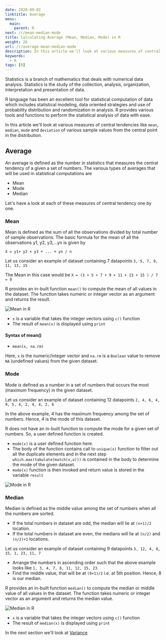 ```yaml
---
date: 2020-09-02
linktitle: Average
menu:
  main:
    parent: R
next: /r/mean-median-mode
title: Calculating Average (Mean, Median, Mode) in R
weight: 26
url: /r/average-mean-median-mode
description: In this article we'll look at various measures of central tendencies like mean, median, mode and deviation of various sample values from the central point in the distribution.
keywords:
  - R
tags: [R]  
---
```

Statistics is a branch of mathematics that deals with numerical data analysis. Statistics is the study of the collection, analysis, organization, interpretation and presentation of data.

R language has been an excellent tool for statistical computation of data which includes statistical modeling, data oriented strategies and use of probability distribution and randomization in analysis. R provides various tools and functions to perform the statistical analysis of data with ease.

In this article we'll look at various measures of central tendencies like `mean`, `median`, `mode` and `deviation` of various sample values from the central point in the distribution.

## Average
An average is defined as the number in statistics that measures the central tendency of a given a set of numbers. The various types of averages that will be used in statistical computations are

- Mean
- Mode
- Median

Let's have a look at each of these measures of central tendency one by one.

### Mean
Mean is defined as the sum of all the observations divided by total number of sample observations. The basic formula for the mean of all the observations y1, y2, y3,…yn is given by 

`X = y1+ y2 + y3 + ... + yn / n`

Let us consider an example of dataset containing 7 datapoints `3, 5, 7, 9, 11, 13, 15`

The Mean in this case would be `X = (3 + 5 + 7 + 9 + 11 + 13 + 15 ) / 7 = 9`

R provides an in-built function `mean()` to compute the mean of all values in the dataset. The function  takes numeric or integer vector as an argument and returns the result.

![Mean in R](/images/R/R-mean.png "Mean")

- `x` is a variable that takes the integer vectors using `c()` function
- The result of `mean(x)` is displayed using `print`

#### Syntax of mean()
- `mean(x, na.rm)`

Here, `x` is the numeric/integer vector and `na.rm` is a `Boolean` value to remove `NA` (undefined values) from the given dataset.

### Mode 
Mode is defined as a number in a set of numbers that occurs the most (maximum frequency) in the given dataset.

Let us consider an example of dataset containing 12 datapoints `2, 4, 6, 4, 9, 5, 4, 2, 4, 4, 2, 6`

In the above example, 4 has the maximum frequency among the set of numbers. Hence, 4 is the mode of this dataset.

R does not have an in-built function to compute the mode for a given set of numbers. So, a user defined function is created.

- `mode(x)` is a user defined function here.
- The body of the function contains call to `unique(x)` function to filter out all the duplicate elements and in the next step `which.max(tabulate(match(x,u)))` is contained in the body to determine the mode of the given dataset.
- `mode(x)` function is then invoked and return value is stored in the variable `result`

![Mode in R](/images/R/R-mode.png "Mode")

### Median
Median is defined as the middle value among the set of numbers when all the numbers are sorted. 

- If the total numbers in dataset are odd, the median will lie at `(n+1)/2` location.
- If the total numbers in dataset are even, the medians will lie at `(n/2)` and `(n/2)+1` locations.

Let us consider an example of dataset containing 9 datapoints `3, 12, 4, 8, 15, 1, 23, 11, 7`

- Arrange the numbers in ascending order such that the above example looks like `1, 3, 4, 7, 8, 11, 12, 15, 23`.
- Find the middle value, that will be at `(9+1)/2` i.e. at 5th position. Hence, 8 is our median.

R provides an in-built function `median()` to compute the median or middle value of all values in the dataset. The function takes numeric or integer vector as an argument and returns the median value.

![Median in R](/images/R/R-median.png "Median")

- `x` is a variable that takes the integer vectors using `c()` function
- The result of `median(x)` is displayed using `print`

In the next section we'll look at [Variance](/r/variance)
